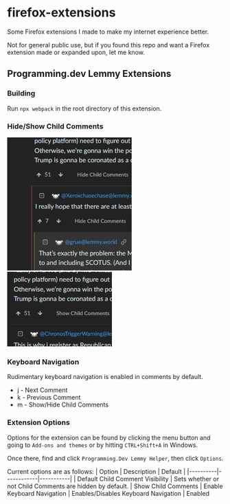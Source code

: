 # firefox-extensions
Some Firefox extensions I made to make my internet experience better.

Not for general public use, but if you found this repo and want a Firefox extension made or expanded upon,
let me know.

## Programming.dev Lemmy Extensions
### Building
Run `npx webpack` in the root directory of this extension.

### Hide/Show Child Comments
![Hide Child Comments](image-1.png)
![Show Child Comments](image-2.png)

### Keyboard Navigation
Rudimentary keyboard navigation is enabled in comments by default.
 - j - Next Comment
 - k - Previous Comment
 - m - Show/Hide Child Comments

### Extension Options
Options for the extension can be found by clicking the menu button and going to `Add-ons and themes` or by hitting `CTRL+Shift+A` in Windows.    

Once there, find and click `Programming.Dev Lemmy Helper`, then click `Options`.

Current options are as follows:
| Option | Description | Default |
|----------|------------|-----------|
| Default Child Comment Visibility | Sets whether or not Child Comments are hidden by default. | Show Child Comments
| Enable Keyboard Navigation | Enables/Disables Keyboard Navigation | Enabled